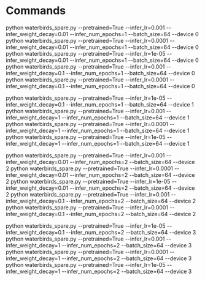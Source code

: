 # Commands

python waterbirds_spare.py --pretrained=True --infer_lr=0.001 --infer_weight_decay=0.01 --infer_num_epochs=1 --batch_size=64 --device 0
python waterbirds_spare.py --pretrained=True --infer_lr=0.0001 --infer_weight_decay=0.01 --infer_num_epochs=1 --batch_size=64 --device 0
python waterbirds_spare.py --pretrained=True --infer_lr=1e-05 --infer_weight_decay=0.01 --infer_num_epochs=1 --batch_size=64 --device 0
python waterbirds_spare.py --pretrained=True --infer_lr=0.001 --infer_weight_decay=0.1 --infer_num_epochs=1 --batch_size=64 --device 0
python waterbirds_spare.py --pretrained=True --infer_lr=0.0001 --infer_weight_decay=0.1 --infer_num_epochs=1 --batch_size=64 --device 0

python waterbirds_spare.py --pretrained=True --infer_lr=1e-05 --infer_weight_decay=0.1 --infer_num_epochs=1 --batch_size=64 --device 1
python waterbirds_spare.py --pretrained=True --infer_lr=0.001 --infer_weight_decay=1 --infer_num_epochs=1 --batch_size=64 --device 1
python waterbirds_spare.py --pretrained=True --infer_lr=0.0001 --infer_weight_decay=1 --infer_num_epochs=1 --batch_size=64 --device 1
python waterbirds_spare.py --pretrained=True --infer_lr=1e-05 --infer_weight_decay=1 --infer_num_epochs=1 --batch_size=64 --device 1

python waterbirds_spare.py --pretrained=True --infer_lr=0.001 --infer_weight_decay=0.01 --infer_num_epochs=2 --batch_size=64 --device 2
python waterbirds_spare.py --pretrained=True --infer_lr=0.0001 --infer_weight_decay=0.01 --infer_num_epochs=2 --batch_size=64 --device 2
python waterbirds_spare.py --pretrained=True --infer_lr=1e-05 --infer_weight_decay=0.01 --infer_num_epochs=2 --batch_size=64 --device 2
python waterbirds_spare.py --pretrained=True --infer_lr=0.001 --infer_weight_decay=0.1 --infer_num_epochs=2 --batch_size=64 --device 2
python waterbirds_spare.py --pretrained=True --infer_lr=0.0001 --infer_weight_decay=0.1 --infer_num_epochs=2 --batch_size=64 --device 2

python waterbirds_spare.py --pretrained=True --infer_lr=1e-05 --infer_weight_decay=0.1 --infer_num_epochs=2 --batch_size=64 --device 3
python waterbirds_spare.py --pretrained=True --infer_lr=0.001 --infer_weight_decay=1 --infer_num_epochs=2 --batch_size=64 --device 3
python waterbirds_spare.py --pretrained=True --infer_lr=0.0001 --infer_weight_decay=1 --infer_num_epochs=2 --batch_size=64 --device 3
python waterbirds_spare.py --pretrained=True --infer_lr=1e-05 --infer_weight_decay=1 --infer_num_epochs=2 --batch_size=64 --device 3
